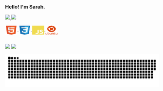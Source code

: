 ### Hello! I'm Sarah.

 <div>
  <a href="https://github.com/petrucc1">
  <img height="180em" src="https://github-readme-stats.vercel.app/api?username=petrucc1&show_icons=true&theme=dracula&include_all_commits=true&count_private=true"/>
  <img height="180em" src="https://github-readme-stats.vercel.app/api/top-langs/?username=petrucc1&layout=compact&langs_count=7&theme=kacho_ga"/>
</div>
  <div style="display: inline_block"><br>
  <img align="center" alt="Sarah-HTML" height="30" width="40" src="https://raw.githubusercontent.com/devicons/devicon/master/icons/html5/html5-original.svg">
  <img align="center" alt="Sarah-CSS" height="30" width="40" src="https://raw.githubusercontent.com/devicons/devicon/master/icons/css3/css3-original.svg">
  <img align="center" alt="Sarah-Js" height="30" width="40" src="https://raw.githubusercontent.com/devicons/devicon/master/icons/javascript/javascript-plain.svg">
  <img align="center" alt="Sarah-Ubuntu" height="30" width="40" src="https://raw.githubusercontent.com/devicons/devicon/master/icons/ubuntu/ubuntu-plain-wordmark.svg">
</div>

  ##
 
<div> 
  <a href = "mailto:srh.petrucci@gmail.com"><img src="https://img.shields.io/badge/-Gmail-%23333?style=for-the-badge&logo=gmail&logoColor=white" target="_blank"></a>
  <a href="https://www.linkedin.com/in/sarah-petrucci-a694671b5/" target="_blank"><img src="https://img.shields.io/badge/-LinkedIn-%230077B5?style=for-the-badge&logo=linkedin&logoColor=white" target="_blank"></a> 
 
  ![Snake animation](https://github.com/petrucc1/petrucc1/blob/output/github-contribution-grid-snake.svg)
 
</div>
